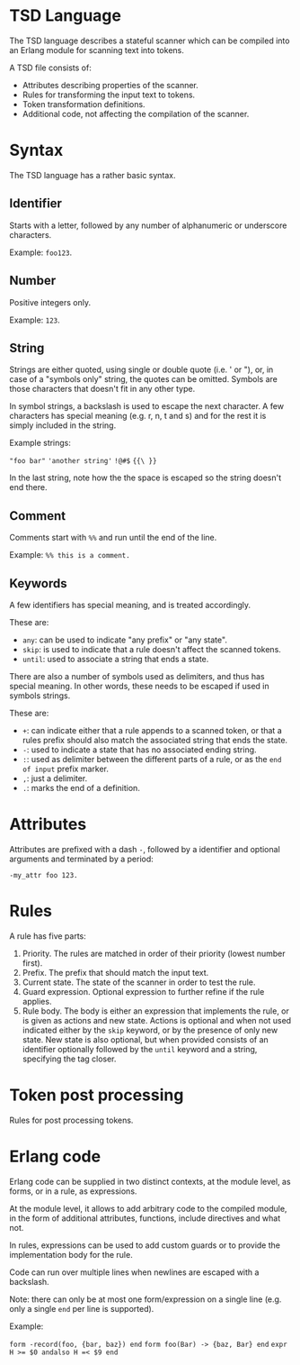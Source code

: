 
TSD Language
============

The TSD language describes a stateful scanner which can be compiled
into an Erlang module for scanning text into tokens.

A TSD file consists of:

  * Attributes describing properties of the scanner.
  * Rules for transforming the input text to tokens.
  * Token transformation definitions.
  * Additional code, not affecting the compilation of the scanner.


Syntax
======

The TSD language has a rather basic syntax. 

Identifier
----------

Starts with a letter, followed by any number of alphanumeric or underscore characters.

Example: ``foo123``.

Number
------

Positive integers only.

Example: ``123``.

String
------

Strings are either quoted, using single or double quote (i.e. ' or "),
or, in case of a "symbols only" string, the quotes can be
omitted. Symbols are those characters that doesn't fit in any other
type.

In symbol strings, a backslash is used to escape the next character. A
few characters has special meaning (e.g. r, n, t and s) and for the
rest it is simply included in the string.

Example strings:

  ``"foo bar"`` ``'another string'`` ``!@#$`` ``{{\ }}``

In the last string, note how the the space is escaped so the string
doesn't end there.

Comment
-------

Comments start with ``%%`` and run until the end of the line.

Example: ``%% this is a comment.``

Keywords
--------

A few identifiers has special meaning, and is treated accordingly.

These are:

  * ``any``: can be used to indicate "any prefix" or "any state".
  * ``skip``: is used to indicate that a rule doesn't affect the
    scanned tokens.
  * ``until``: used to associate a string that ends a state.
  
There are also a number of symbols used as delimiters, and thus has
special meaning. In other words, these needs to be escaped if used in
symbols strings.

These are:

  * ``+``: can indicate either that a rule appends to a scanned token,
    or that a rules prefix should also match the associated string
    that ends the state.
  * ``-``: used to indicate a state that has no associated ending
    string.
  * ``:``: used as delimiter between the different parts of a rule, or
    as the `end of input` prefix marker.
  * ``,``: just a delimiter.
  * ``.``: marks the end of a definition.


Attributes
==========

Attributes are prefixed with a dash ``-``, followed by a identifier
and optional arguments and terminated by a period:

  ``-my_attr foo 123.``


Rules
=====

A rule has five parts:

  1. Priority. The rules are matched in order of their priority
     (lowest number first).
  2. Prefix. The prefix that should match the input text.
  3. Current state. The state of the scanner in order to test the
     rule.
  4. Guard expression. Optional expression to further refine if the
     rule applies.
  5. Rule body. The body is either an expression that implements the
     rule, or is given as actions and new state. Actions is optional
     and when not used indicated either by the ``skip`` keyword, or by
     the presence of only new state. New state is also optional, but
     when provided consists of an identifier optionally followed by
     the ``until`` keyword and a string, specifying the tag closer.


Token post processing
=====================

Rules for post processing tokens.


Erlang code
===========

Erlang code can be supplied in two distinct contexts, at the module
level, as forms, or in a rule, as expressions.

At the module level, it allows to add arbitrary code to the compiled
module, in the form of additional attributes, functions, include
directives and what not.

In rules, expressions can be used to add custom guards or to provide
the implementation body for the rule.

Code can run over multiple lines when newlines are escaped with a
backslash.

Note: there can only be at most one form/expression on a single line
(e.g. only a single ``end`` per line is supported).

Example:

  ``form -record(foo, {bar, baz}) end``
  ``form foo(Bar) -> {baz, Bar} end``
  ``expr H >= $0 andalso H =< $9 end``
